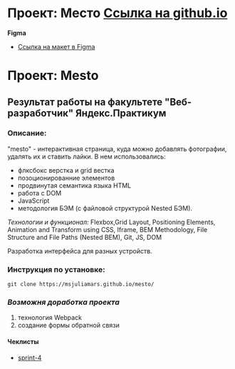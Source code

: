 # Проект: Место [Ссылка на github.io](https://msjuliamars.github.io/mesto/)

**Figma**

* [Ссылка на макет в Figma](https://www.figma.com/file/2cn9N9jSkmxD84oJik7xL7/JavaScript.-Sprint-4?node-id=0%3A1)

# Проект: Mesto
## Результат работы на факультете "Веб-разработчик" Яндекс.Практикум

### Описание:
"mesto" - интерактивная страница, куда можно добавлять фотографии, удалять их и ставить лайки. В нем использовались:
* флксбокс верстка и grid вестка
* позоционированние элементов
* продвинутая семантика языка HTML
* работа с DOM
* JavaScript
* методология БЭМ (с файловой структурой Nested БЭМ).

*Технологии и функционал:*
Flexbox,Grid Layout, Positioning Elements, Animation and Transform using CSS, Iframe, BEM Methodology, File Structure and File Paths (Nested BEM), Git, JS, DOM

Разработка интерфейса для разных устройств.


### Инструкция по установке:

```
git clone https://msjuliamars.github.io/mesto/
```

### *Возможня доработка проекта*
1. технология Webpack
3. создание формы обратной связи


#### __Чеклисты__
* [sprint-4](https://code.s3.yandex.net/web-developer/checklists-pdf/new-program/checklist-4.pdf)

